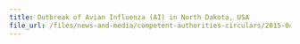 ```yaml
---
title: Outbreak of Avian Influenza (AI) in North Dakota, USA 
file_url: /files/news-and-media/competent-authorities-circulars/2015-04-20-CA.pdf
---
```

